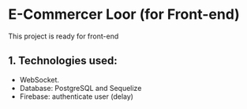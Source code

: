 # E-Commercer Loor (for Front-end)
This project is ready for front-end

## 1. Technologies used:
* WebSocket.
* Database: PostgreSQL and Sequelize
* Firebase: authenticate user (delay)